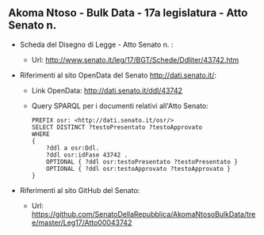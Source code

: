 ## Akoma Ntoso - Bulk Data - 17a legislatura - Atto Senato n.  ##

* Scheda del Disegno di Legge - Atto Senato n. :
	* Url: http://www.senato.it/leg/17/BGT/Schede/Ddliter/43742.htm

* Riferimenti al sito OpenData del Senato http://dati.senato.it/:
	* Link OpenData: http://dati.senato.it/ddl/43742
	* Query SPARQL per i documenti relativi all'Atto Senato:

        ```
        PREFIX osr: <http://dati.senato.it/osr/>  
		SELECT DISTINCT ?testoPresentato ?testoApprovato  
		WHERE  
		{  
		    ?ddl a osr:Ddl.  
		    ?ddl osr:idFase 43742 .  
		    OPTIONAL { ?ddl osr:testoPresentato ?testoPresentato }  
		    OPTIONAL { ?ddl osr:testoApprovato ?testoApprovato }  
		}
		```
* Riferimenti al sito GitHub del Senato:
    * Url: https://github.com/SenatoDellaRepubblica/AkomaNtosoBulkData/tree/master/Leg17/Atto00043742		